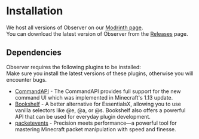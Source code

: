 # Installation
We host all versions of Observer on our <format color="CornflowerBlue">[Modrinth page](https://modrinth.com/plugin/observer)</format>.<br />
You can download the latest version of Observer from the <format color="CornflowerBlue">[Releases](https://modrinth.com/plugin/observer/versions)</format> page.<br />

## Dependencies
Observer requires the following plugins to be installed:<br />
<format style="italic">Make sure you install the latest versions of these plugins, otherwise you will encounter bugs.</format>
- <format color="CornflowerBlue">[CommandAPI](https://modrinth.com/plugin/commandapi/versions)</format> - The CommandAPI provides full support for the new command UI which was implemented in Minecraft's 1.13 update.
- <format color="CornflowerBlue">[Bookshelf](https://modrinth.com/plugin/bookshelves/versions)</format> - A better alternative for EssentialsX, allowing you to use vanilla selectors like @e, @a, or @s. Bookshelf also offers a powerful API that can be used for everyday plugin development.
- <format color="CornflowerBlue">[packetevents](https://modrinth.com/plugin/packetevents/versions)</format> - Precision meets performance—a powerful tool for mastering Minecraft packet manipulation with speed and finesse.

## 
